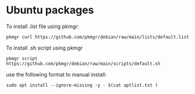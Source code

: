 # Ubuntu packages
  
To install .list file using pkmgr:  

```shell
pkmgr curl https://github.com/pkmgr/debian/raw/main/lists/default.list
```

To install .sh script using pkmgr  

```shell
pkmgr script https://github.com/pkmgr/debian/raw/main/scripts/default.sh
```  

use the following format to manual install:  

```shell
sudo apt install --ignore-missing -y - $(cat aptlist.txt )
```
